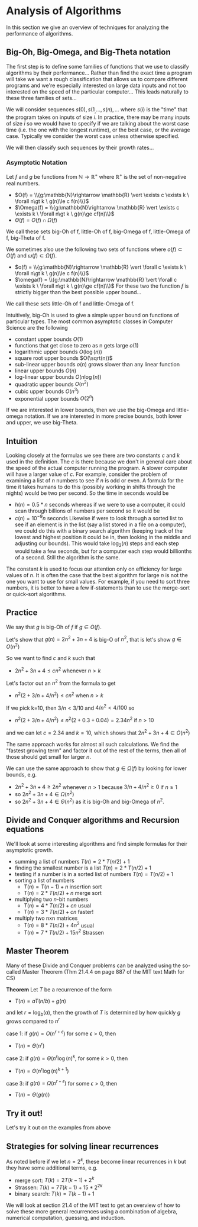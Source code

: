 # Analysis of Algorithms

In this section we give an overview of techniques for analyzing the performance of algorithms.

## Big-Oh, Big-Omega, and Big-Theta notation
The first step is to define some families of functions that we use to classify algorithms by their
performance...  Rather than find the exact time a program will take we want a rough classification
that allows us to compare different programs and we're especially interested on large data inputs
and not too interested on the speed of the particular computer... This leads naturally to these three
families of sets...

We will consider sequences $s(0), s(1_, ..., s(n), \ldots$ where $s(i)$ is the "time" that the program
takes on inputs of size $i$.  In practice, there may be many inputs of size $i$ so we would have to 
specify if we are talking about the worst case time (i.e. the one with the longest runtime), or the
best case, or the average case. Typically we consider the worst case unless otherwise specified.

We will then classify such sequences by their growth rates...

### Asymptotic Notation
Let $f$ and $g$ be functions from $\mathbb{N}\rightarrow \mathbb{R}^+$ where $\mathbb{R}^+$ is the set of non-negative real numbers.

* $O(f) = \\{g:\mathbb{N}\rightarrow \mathbb{R} \vert \exists c \exists k \ \forall n\gt k \ g(n)\le c f(n)\\}$
* $\Omega(f) = \\{g:\mathbb{N}\rightarrow \mathbb{R} \vert \exists c \exists k \ \forall n\gt k \ g(n)\ge cf(n)\\}$
* $\Theta(f) = O(f) \cap \Omega(f)$

We call these sets big-Oh of f, little-Oh of f, big-Omega of f, little-Omega of f, big-Theta of f.

We sometimes also use the following two sets of functions where 
$o(f) \subset O(f)$ and $\omega(f)\subset \Omega(f)$.
* $o(f) = \\{g:\mathbb{N}\rightarrow \mathbb{R} \vert \forall c \exists k \ \forall n\gt k \ g(n)\le c f(n)\\}$
* $\omega(f) = \\{g:\mathbb{N}\rightarrow \mathbb{R} \vert \forall c \exists k \ \forall n\gt k \ g(n)\ge cf(n)\\}$
For these two the function $f$ is strictly bigger than the best possible upper bound...

We call these sets little-Oh of f and little-Omega of f.

Intuitively, big-Oh is used to give a simple upper bound on functions of particular types. The most common
asymptotic classes in Computer Science are the following
* constant upper bounds $O(1)$
* functions that get close to zero as n gets large $o(1)$
* logarithmic upper bounds $O(\log(n))$
* square root upper bounds $O(\sqrt(n))$
* sub-linear upper bounds $o(n)$  grows slower than any linear function
* linear upper bounds $O(n)$
* log-linear upper bounds $O(n \log(n))$
* quadratic upper bounds $O(n^2)$
* cubic upper bounds $O(n^3)$
* exponential upper bounds $O(2^n)$

If we are interested in lower bounds, then we use the big-Omega and little-omega notation.
If we are interested in more precise bounds, both lower and upper, we use big-Theta.

## Intuition
Looking closely at the formulas we see there are two constants $c$ and $k$ used in the definition.
The $c$ is there because we don't in general care about the speed of the actual computer running the program.
A slower computer will have a larger value of $c$. For example, consider the problem of examining a list of $n$ numbers to see if $n$ is odd or even.  A formula for the time it takes humans to do this (possibly working in shifts through the nights) would be two per second. So the time in seconds would be 
* $h(n) = 0.5*n$ seconds
whereas if we were to use a computer, it could scan through billions of numbers per second so it would be
* $c(n) = 10^{-9} n$ seconds
Likewise if were to look through a sorted list to see if an element is in the list (say a list stored in a
file on a computer), we could do this with a binary search algorithm (keeping track of the lowest and highest position it could be in, then looking in the middle and adjusting our bounds). This would take $\log_2(n)$ steps
and each step would take a few seconds, but for a computer each step would billionths of a second. Still the algorithm is the same.

The constant $k$ is used to focus our attention only on efficiency for large values of $n$. It is often the case that the best algorithm for large $n$ is not the one you want to use for small values. For example, if you need to sort three numbers, it is better to have a few if-statements than to use the merge-sort or quick-sort algorithms.

## Practice
We say that $g$ is big-Oh of $f$ if $g \in O(f)$.

Let's show that $g(n) = 2n^2 + 3n+4$ is big-O of $n^2$, 
that is let's show $g\in O(n^2)$

So we want to find $c$ and $k$ such that
* $2n^2 + 3n+4 \le c n^2$ whenever $n>k$

Let's factor out an $n^2$ from the formula to get
* $n^2 (2 + 3/n + 4/n^2) \le c n^2$ when $n>k$

If we pick k=10, then $3/n<3/10$ and $4/n^2 < 4/100$ so
* $n^2 (2 + 3/n + 4/n^2) \le n^2 (2+0.3 + 0.04) = 2.34n^2$ if $n>10$

and we can let $c=2.34$ and $k=10$, which shows that $2n^2 + 3n+4 \in O(n^2)$

The same approach works for almost all such calculations. We find the "fastest growing term"
and factor it out of the rest of the terms, then all of those should get small for larger $n$.

We can use the same approach to show that $g \in \Omega(f)$ by looking for lower bounds, e.g.
* $2n^2 + 3n+4 \ge 2 n^2$ whenever $n>1$ because $3/n+4/n^2\ge 0$ if $n\ge 1$
* so $2n^2 + 3n+4 \in \Omega(n^2)$
* so $2n^2 + 3n+4 \in \Theta(n^2)$ as it is big-Oh and big-Omega of $n^2$.

## Divide and Conquer algorithms and Recursion equations
We'll look at some interesting algorithms and find simple formulas for their asymptotic growth.
* summing a list of numbers $T(n) = 2*T(n/2)+1$
* finding the smallest number is a list $T(n) = 2*T(n/2)+1$
* testing if a number is in a sorted list of numbers $T(n) = T(n/2)+1$
* sorting a list of numbers
  * $T(n) = T(n-1)+n$ insertion sort
  * $T(n) = 2*T(n/2) + n$  merge sort
* multiplying two $n$-bit numbers
  * $T(n) = 4*T(n/2) + cn$ usual
  * $T(n) = 3*T(n/2) + cn$ faster!
* multiply two nxn matrices
  * $T(n) = 8*T(n/2) + 4n^2$  usual
  * $T(n) = 7*T(n/2) + 15n^2$  Strassen

## Master Theorem
Many of these Divide and Conquer problems can be analyzed using the so-called Master Theorem (Thm 21.4.4 on page 887 of the MIT text Math for CS)


**Theorem** Let $T$ be a recurrence of the form
* $T(n) = aT(n/b) + g(n)$

and let $r = \log_b(a)$, then the growth of $T$ is determined by how quickly
$g$ grows compared to $n^r$

case 1: if $g(n) = O(n^{r+\epsilon})$ for some $\epsilon \gt 0$, then
* $T(n) = \Theta(n^r)$

case 2: if $g(n) = \Theta(n^r \log(n)^k$, for some $k\gt 0$, then
* $T(n) = \Theta(n^r \log(n)^{k+1})$

case 3: if $g(n) = \Omega(n^{r+\epsilon})$ for some $\epsilon\gt 0$, then
* $T(n) = \Theta(g(n))$

## Try it out!
Let's try it out on the examples from above

## Strategies for solving linear recurrences
As noted before if we let $n=2^k$, these become linear recurrences in $k$
but they have some additional terms, e.g.

* merge sort: $T(k) = 2 T(k-1) + 2^k$
* Strassen: $T(k) = 7 T(k-1) + 15 * 2^{2k}$
* binary search: $T(k) = T(k-1) + 1$

We will look at section 21.4 of the MIT text to get an overview of how
to solve these more general recurrences using a combination of algebra,
numerical computation, guessing, and induction.






